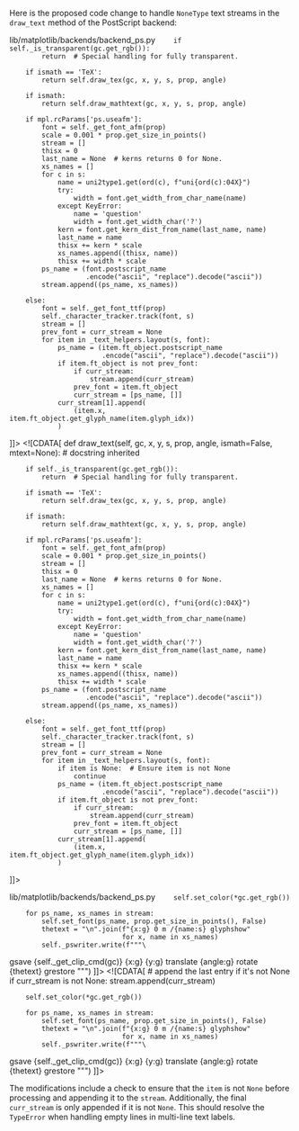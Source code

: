 Here is the proposed code change to handle `NoneType` text streams in the `draw_text` method of the PostScript backend:

<change>
<file change-number-for-this-file="1">lib/matplotlib/backends/backend_ps.py</file>
<original line-count="10" no-ellipsis="true"><![CDATA[
    def draw_text(self, gc, x, y, s, prop, angle, ismath=False, mtext=None):
        # docstring inherited

        if self._is_transparent(gc.get_rgb()):
            return  # Special handling for fully transparent.

        if ismath == 'TeX':
            return self.draw_tex(gc, x, y, s, prop, angle)

        if ismath:
            return self.draw_mathtext(gc, x, y, s, prop, angle)

        if mpl.rcParams['ps.useafm']:
            font = self._get_font_afm(prop)
            scale = 0.001 * prop.get_size_in_points()
            stream = []
            thisx = 0
            last_name = None  # kerns returns 0 for None.
            xs_names = []
            for c in s:
                name = uni2type1.get(ord(c), f"uni{ord(c):04X}")
                try:
                    width = font.get_width_from_char_name(name)
                except KeyError:
                    name = 'question'
                    width = font.get_width_char('?')
                kern = font.get_kern_dist_from_name(last_name, name)
                last_name = name
                thisx += kern * scale
                xs_names.append((thisx, name))
                thisx += width * scale
            ps_name = (font.postscript_name
                       .encode("ascii", "replace").decode("ascii"))
            stream.append((ps_name, xs_names))

        else:
            font = self._get_font_ttf(prop)
            self._character_tracker.track(font, s)
            stream = []
            prev_font = curr_stream = None
            for item in _text_helpers.layout(s, font):
                ps_name = (item.ft_object.postscript_name
                           .encode("ascii", "replace").decode("ascii"))
                if item.ft_object is not prev_font:
                    if curr_stream:
                        stream.append(curr_stream)
                    prev_font = item.ft_object
                    curr_stream = [ps_name, []]
                curr_stream[1].append(
                    (item.x, item.ft_object.get_glyph_name(item.glyph_idx))
                )
]]></original>
<modified no-ellipsis="true"><![CDATA[
    def draw_text(self, gc, x, y, s, prop, angle, ismath=False, mtext=None):
        # docstring inherited

        if self._is_transparent(gc.get_rgb()):
            return  # Special handling for fully transparent.

        if ismath == 'TeX':
            return self.draw_tex(gc, x, y, s, prop, angle)

        if ismath:
            return self.draw_mathtext(gc, x, y, s, prop, angle)

        if mpl.rcParams['ps.useafm']:
            font = self._get_font_afm(prop)
            scale = 0.001 * prop.get_size_in_points()
            stream = []
            thisx = 0
            last_name = None  # kerns returns 0 for None.
            xs_names = []
            for c in s:
                name = uni2type1.get(ord(c), f"uni{ord(c):04X}")
                try:
                    width = font.get_width_from_char_name(name)
                except KeyError:
                    name = 'question'
                    width = font.get_width_char('?')
                kern = font.get_kern_dist_from_name(last_name, name)
                last_name = name
                thisx += kern * scale
                xs_names.append((thisx, name))
                thisx += width * scale
            ps_name = (font.postscript_name
                       .encode("ascii", "replace").decode("ascii"))
            stream.append((ps_name, xs_names))

        else:
            font = self._get_font_ttf(prop)
            self._character_tracker.track(font, s)
            stream = []
            prev_font = curr_stream = None
            for item in _text_helpers.layout(s, font):
                if item is None:  # Ensure item is not None
                    continue
                ps_name = (item.ft_object.postscript_name
                           .encode("ascii", "replace").decode("ascii"))
                if item.ft_object is not prev_font:
                    if curr_stream:
                        stream.append(curr_stream)
                    prev_font = item.ft_object
                    curr_stream = [ps_name, []]
                curr_stream[1].append(
                    (item.x, item.ft_object.get_glyph_name(item.glyph_idx))
                )
]]></modified>
</change>

<change>
<file change-number-for-this-file="2">lib/matplotlib/backends/backend_ps.py</file>
<original line-count="10" no-ellipsis="true"><![CDATA[
            # append the last entry
            stream.append(curr_stream)

        self.set_color(*gc.get_rgb())

        for ps_name, xs_names in stream:
            self.set_font(ps_name, prop.get_size_in_points(), False)
            thetext = "\n".join(f"{x:g} 0 m /{name:s} glyphshow"
                                for x, name in xs_names)
            self._pswriter.write(f"""\
gsave
{self._get_clip_cmd(gc)}
{x:g} {y:g} translate
{angle:g} rotate
{thetext}
grestore
""")
]]></original>
<modified no-ellipsis="true"><![CDATA[
            # append the last entry if it's not None
            if curr_stream is not None:
                stream.append(curr_stream)

        self.set_color(*gc.get_rgb())

        for ps_name, xs_names in stream:
            self.set_font(ps_name, prop.get_size_in_points(), False)
            thetext = "\n".join(f"{x:g} 0 m /{name:s} glyphshow"
                                for x, name in xs_names)
            self._pswriter.write(f"""\
gsave
{self._get_clip_cmd(gc)}
{x:g} {y:g} translate
{angle:g} rotate
{thetext}
grestore
""")
]]></modified>
</change>

The modifications include a check to ensure that the `item` is not `None` before processing and appending it to the `stream`. Additionally, the final `curr_stream` is only appended if it is not `None`. This should resolve the `TypeError` when handling empty lines in multi-line text labels.